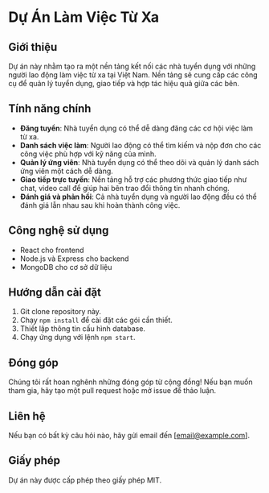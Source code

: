 # Dự Án Làm Việc Từ Xa

## Giới thiệu
Dự án này nhằm tạo ra một nền tảng kết nối các nhà tuyển dụng với những người lao động làm việc từ xa tại Việt Nam. Nền tảng sẽ cung cấp các công cụ để quản lý tuyển dụng, giao tiếp và hợp tác hiệu quả giữa các bên.

## Tính năng chính
- **Đăng tuyển**: Nhà tuyển dụng có thể dễ dàng đăng các cơ hội việc làm từ xa.
- **Danh sách việc làm**: Người lao động có thể tìm kiếm và nộp đơn cho các công việc phù hợp với kỹ năng của mình.
- **Quản lý ứng viên**: Nhà tuyển dụng có thể theo dõi và quản lý danh sách ứng viên một cách dễ dàng.
- **Giao tiếp trực tuyến**: Nền tảng hỗ trợ các phương thức giao tiếp như chat, video call để giúp hai bên trao đổi thông tin nhanh chóng.
- **Đánh giá và phản hồi**: Cả nhà tuyển dụng và người lao động đều có thể đánh giá lẫn nhau sau khi hoàn thành công việc.

## Công nghệ sử dụng
- React cho frontend
- Node.js và Express cho backend
- MongoDB cho cơ sở dữ liệu

## Hướng dẫn cài đặt
1. Git clone repository này.
2. Chạy `npm install` để cài đặt các gói cần thiết.
3. Thiết lập thông tin cấu hình database.
4. Chạy ứng dụng với lệnh `npm start`.

## Đóng góp
Chúng tôi rất hoan nghênh những đóng góp từ cộng đồng! Nếu bạn muốn tham gia, hãy tạo một pull request hoặc mở issue để thảo luận.

## Liên hệ
Nếu bạn có bất kỳ câu hỏi nào, hãy gửi email đến [email@example.com].

## Giấy phép
Dự án này được cấp phép theo giấy phép MIT.